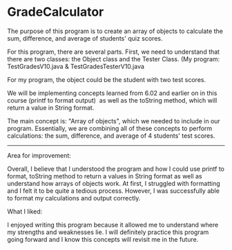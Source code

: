 # GradeCalculator
The purpose of this program is to create an array of objects to calculate the sum, difference, and average of students' quiz scores. 

For this program, there are several parts. First, we need to understand that there are two classes: the Object class and the Tester Class. 
(My program: TestGradesV10.java & TestGradesTesterV10.java

For my program, the object could be the student with two test scores. 

We will be implementing concepts learned from 6.02 and earlier on in this course (printf to format output) 
as well as the toString method, which will return a value in String format. 

The main concept is: "Array of objects", which we needed to include in our program. Essentially, we are combining all 
of these concepts to perform calculations: the sum, difference, and average of 4 students' test scores. 

------------------------------------------------------------------------------------------------

Area for improvement: 

Overall, I believe that I understood the program and how I could use printf to format, toString method to return a 
values in String format as well as understand how arrays of objects work. At first, I struggled with formatting and I 
felt it to be quite a tedious process. However, I was successfully able to format my calculations and output correctly. 

What I liked: 

I enjoyed writing this program because it allowed me to understand where my strengths and weaknesses lie. 
I will definitely practice this program going forward and I know this concepts will revisit me in the future. 
